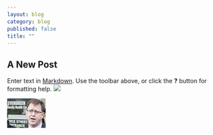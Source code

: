 ```yaml
---
layout: blog
category: blog
published: false
title: ""
---
```


## A New Post

Enter text in [Markdown](http://daringfireball.net/projects/markdown/). Use the toolbar above, or click the **?** button for formatting help.
![](/media/oilsands-aerial.jpg)

![20140408_EvergreenPresser_Web_CaelieFrampton_010_thumb.jpg](/media/20140408_EvergreenPresser_Web_CaelieFrampton_010_thumb.jpg)
